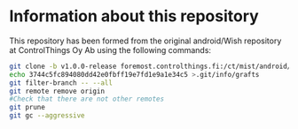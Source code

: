 # Information about this repository

This repository has been formed from the original android/Wish repository at ControlThings Oy Ab using the following commands:

```sh
git clone -b v1.0.0-release foremost.controlthings.fi:/ct/mist/android/Wish  --depth 1
echo 3744c5fc894080dd42e0fbff19e7fd1e9a1e34c5 >.git/info/grafts
git filter-branch -- --all
git remote remove origin
#Check that there are not other remotes
git prune
git gc --aggressive
```
